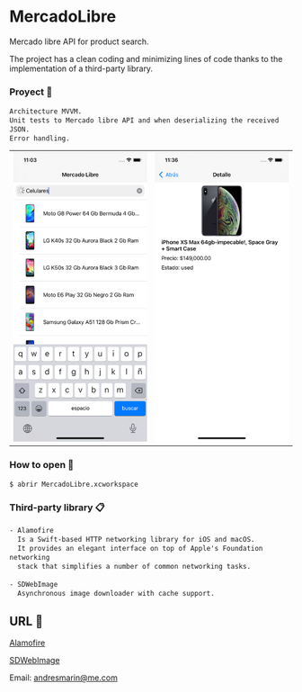 # MercadoLibre

Mercado libre API for product search.

The project has a clean coding and minimizing lines of code thanks to the implementation of a third-party library.

### Proyect 🔧
```
Architecture MVVM.
Unit tests to Mercado libre API and when deserializing the received JSON.
Error handling.
```

<table>
<tbody>
<tr>
<td><img src="https://github.com/andriunet/MercadoLibre/blob/main/Screen%20Shot1.png"/></td>
<td><img src="https://github.com/andriunet/MercadoLibre/blob/main/Screen%20Shot.png"/></td>
</tr>
</tbody>
</table>

### How to open 🔧

```
$ abrir MercadoLibre.xcworkspace
```

### Third-party library 📋
```
- Alamofire
  Is a Swift-based HTTP networking library for iOS and macOS. 
  It provides an elegant interface on top of Apple's Foundation networking 
  stack that simplifies a number of common networking tasks.
  
- SDWebImage
  Asynchronous image downloader with cache support.
```

## URL 📖

[Alamofire](https://github.com/Alamofire/Alamofire)

[SDWebImage](https://github.com/SDWebImage/SDWebImage)

Email: andresmarin@me.com

